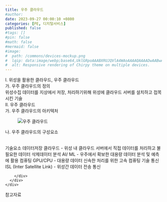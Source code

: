 ```yaml
---
title: 우주 클라우드
#author: 
date: 2023-09-27 00:00:10 +0800
categories: [PE, 디지털서비스]
published: false
#tags: []
#pin: false
#math: false
#mermaid: false
#image:
#  path: /commons/devices-mockup.png
#  lqip: data:image/webp;base64,UklGRpoAAABXRUJQVlA4WAoAAAAQAAAADwAABwAAQUxQSDIAAAARL0AmbZurmr57yyIiqE8oiG0bejIYEQTgqiDA9vqnsUSI6H+oAERp2HZ65qP/VIAWAFZQOCBCAAAA8AEAnQEqEAAIAAVAfCWkAALp8sF8rgRgAP7o9FDvMCkMde9PK7euH5M1m6VWoDXf2FkP3BqV0ZYbO6NA/VFIAAAA
#  alt: Responsive rendering of Chirpy theme on multiple devices.
---
```


<div class="post-wrap">
  <div class="para">
    <div class="para-title">
      I. 위성을 활용한 클라우드, 우주 클라우드
    </div>
    <div class="para-cntnt">
      <div class="para">
        <div class="para-title">
          가. 우주 클라우드의 정의
        </div>
        <div class="para-cntnt">
            위성수집 데이터를 지상에서 저장, 처리하기위해 위성에 클라우드 서버를 설치하고 접목시킨 기술
        </div>
      </div>
    </div>
  </div>
  
  <div class="para">
    <div class="para-title">
      II. 우주 클라우드
    </div>
    <div class="para-cntnt">
      <div class="para">
        <div class="para-title">
          가. 우주 클라우드의 아키텍처
        </div>
        <div class="para-cntnt">
          <figure class="post-figure">
            <img src="/assets/img/posts/우주-클라우드.png" alt="우주 클라우드">
<!--            <figcaption>Source: Unveiling the Metaverse: Exploring Emerging Trends, Multifaceted Perspectives, and Future Challenges</figcaption>-->
          </figure>
        </div>
      </div>
      <div class="para">
        <div class="para-title">
          나. 우주 클라우드의 구성요소
        </div>
        <div class="para-cntnt">
          <table class="post-table">
          </table>
          기술요소
  데이터저장
    클라우드 - 위성 내 클라우드 서버에서 직접 데이터를 처리하고 불필요한 데이터 삭제데이터 
  분석
    AI/ ML - 우주에서 확보한 대용량 데이터 분석 및 예측에 활용
  컴퓨팅
    GPU/CPU - 대용량 데이터 신속한 처리를 위한 고속 컴퓨팅 기술 
  통신
    ISL (Inter Satellite Link) - 위성간 데이터 전송 통신 

        </div>
      </div>
    </div>
  </div>

  <div class="refr-wrap">
    <div class="refr-title">
        참고자료
    </div>
    <ol class="refr-list">
    <!--    <li>(나현식, 최대선) <a target="_blank" href="https://scienceon.kisti.re.kr/commons/util/originalView.do?cn=JAKO202225948430499&oCn=JAKO202225948430499&dbt=JAKO&journal=NJOU00291864">메타버스 보안 위협 요소 및 대응 방안 검토</a></li>-->
    <!--    <li>(M. Uddin, S. Manickam, H. Ullah, M. Obaidat and A. Dandoush) <a target="_blank" href="https://ieeexplore.ieee.org/abstract/document/10138386">Unveiling the Metaverse: Exploring Emerging Trends, Multifaceted Perspectives, and Future Challenges</a></li>-->
    </ol>
  </div>
</div>
